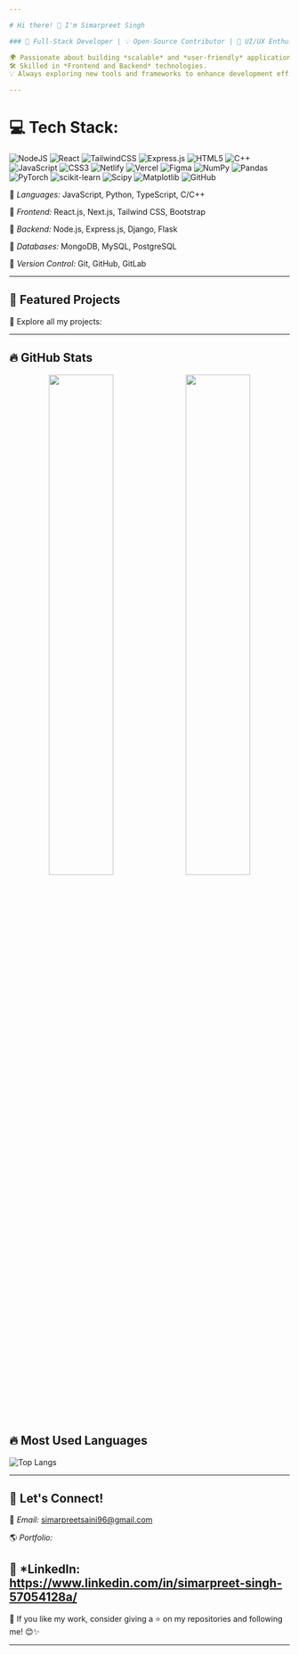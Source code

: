 ```yaml
---

# Hi there! 👋 I'm Simarpreet Singh 

### 🚀 Full-Stack Developer | 💡 Open-Source Contributor | 🎨 UI/UX Enthusiast  

🌍 Passionate about building *scalable* and *user-friendly* applications.  
🛠 Skilled in *Frontend and Backend* technologies. 
💡 Always exploring new tools and frameworks to enhance development efficiency. 

---
```

# 💻 Tech Stack:
![NodeJS](https://img.shields.io/badge/node.js-6DA55F?style=for-the-badge&logo=node.js&logoColor=white) ![React](https://img.shields.io/badge/react-%2320232a.svg?style=for-the-badge&logo=react&logoColor=%2361DAFB) ![TailwindCSS](https://img.shields.io/badge/tailwindcss-%2338B2AC.svg?style=for-the-badge&logo=tailwind-css&logoColor=white) ![Express.js](https://img.shields.io/badge/express.js-%23404d59.svg?style=for-the-badge&logo=express&logoColor=%2361DAFB) ![HTML5](https://img.shields.io/badge/html5-%23E34F26.svg?style=for-the-badge&logo=html5&logoColor=white) ![C++](https://img.shields.io/badge/c++-%2300599C.svg?style=for-the-badge&logo=c%2B%2B&logoColor=white) ![JavaScript](https://img.shields.io/badge/javascript-%23323330.svg?style=for-the-badge&logo=javascript&logoColor=%23F7DF1E) ![CSS3](https://img.shields.io/badge/css3-%231572B6.svg?style=for-the-badge&logo=css3&logoColor=white) ![Netlify](https://img.shields.io/badge/netlify-%23000000.svg?style=for-the-badge&logo=netlify&logoColor=#00C7B7) ![Vercel](https://img.shields.io/badge/vercel-%23000000.svg?style=for-the-badge&logo=vercel&logoColor=white) ![Figma](https://img.shields.io/badge/figma-%23F24E1E.svg?style=for-the-badge&logo=figma&logoColor=white) ![NumPy](https://img.shields.io/badge/numpy-%23013243.svg?style=for-the-badge&logo=numpy&logoColor=white) ![Pandas](https://img.shields.io/badge/pandas-%23150458.svg?style=for-the-badge&logo=pandas&logoColor=white) ![PyTorch](https://img.shields.io/badge/PyTorch-%23EE4C2C.svg?style=for-the-badge&logo=PyTorch&logoColor=white) ![scikit-learn](https://img.shields.io/badge/scikit--learn-%23F7931E.svg?style=for-the-badge&logo=scikit-learn&logoColor=white) ![Scipy](https://img.shields.io/badge/SciPy-%230C55A5.svg?style=for-the-badge&logo=scipy&logoColor=%white) ![Matplotlib](https://img.shields.io/badge/Matplotlib-%23ffffff.svg?style=for-the-badge&logo=Matplotlib&logoColor=black) ![GitHub](https://img.shields.io/badge/github-%23121011.svg?style=for-the-badge&logo=github&logoColor=white)



🔹 *Languages:* JavaScript, Python, TypeScript, C/C++

🔹 *Frontend:* React.js, Next.js, Tailwind CSS, Bootstrap  

🔹 *Backend:* Node.js, Express.js, Django, Flask  

🔹 *Databases:* MongoDB, MySQL, PostgreSQL   

🔹 *Version Control:* Git, GitHub, GitLab  

---

## 📌 Featured Projects  

📌 Explore all my projects: 

---

## 🔥 GitHub Stats  

  <p align="center">
  <img src="https://github-readme-streak-stats.herokuapp.com/?user=Simarpreetsaini&theme=radical&hide_border=true" width="48%" />
  <img src="https://github-readme-stats.vercel.app/api?username=Simarpreetsaini&show_icons=true&theme=radical&hide_border=true" width="48%" />
</p>

## 🔥 Most Used Languages
![Top Langs](https://github-readme-stats.vercel.app/api/top-langs/?username=Simarpreetsaini&layout=compact&theme=radical)

---

## 🤝 Let's Connect!  

📧 *Email:* simarpreetsaini96@gmail.com

🌎 *Portfolio:* 

💼 *LinkedIn: https://www.linkedin.com/in/simarpreet-singh-57054128a/
---

🌟 If you like my work, consider giving a ⭐ on my repositories and following me! 😊✨  

---


